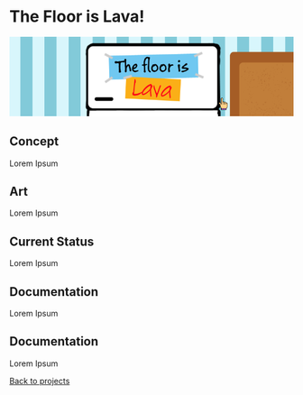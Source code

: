 # The Floor is Lava! 

![FloorIsLavaBanner](lavaFloor.png)


## Concept

Lorem Ipsum

## Art 

Lorem Ipsum

## Current Status

Lorem Ipsum

## Documentation

Lorem Ipsum

## Documentation

Lorem Ipsum




[Back to projects](projects.md)
